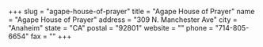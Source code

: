 +++
slug = "agape-house-of-prayer"
title = "Agape House of Prayer"
name = "Agape House of Prayer"
address = "309 N. Manchester Ave"
city = "Anaheim"
state = "CA"
postal = "92801"
website = ""
phone = "714-805-6654"
fax = ""
+++
